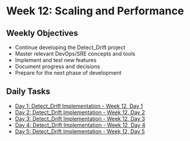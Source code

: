 # Week 12: Scaling and Performance

## Weekly Objectives

- Continue developing the Detect_Drift project
- Master relevant DevOps/SRE concepts and tools
- Implement and test new features
- Document progress and decisions
- Prepare for the next phase of development

## Daily Tasks

- [Day 1: Detect_Drift Implementation - Week 12, Day 1](day-1.md)
- [Day 2: Detect_Drift Implementation - Week 12, Day 2](day-2.md)
- [Day 3: Detect_Drift Implementation - Week 12, Day 3](day-3.md)
- [Day 4: Detect_Drift Implementation - Week 12, Day 4](day-4.md)
- [Day 5: Detect_Drift Implementation - Week 12, Day 5](day-5.md)
